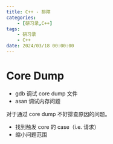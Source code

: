 ```yaml
---
title: C++ - 排障
categories: 
    - [研习录,C++]
tags:
    - 研习录
    - C++
date: 2024/03/18 00:00:00
---
```


# Core Dump

- gdb 调试 core dump 文件
- asan 调试内存问题

对于通过 core dump 不好排查原因的问题。

- 找到触发 core 的 case（i.e. 请求）
- 缩小问题范围